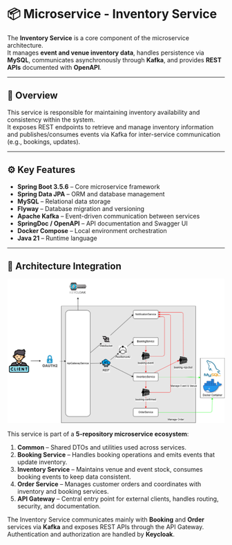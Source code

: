 # 📦 Microservice - Inventory Service

The **Inventory Service** is a core component of the microservice architecture.  
It manages **event and venue inventory data**, handles persistence via **MySQL**, communicates asynchronously through **Kafka**, and provides **REST APIs** documented with **OpenAPI**.

---

## 🚀 Overview

This service is responsible for maintaining inventory availability and consistency within the system.  
It exposes REST endpoints to retrieve and manage inventory information and publishes/consumes events via Kafka for inter-service communication (e.g., bookings, updates).

---

## ⚙️ Key Features

- **Spring Boot 3.5.6** – Core microservice framework  
- **Spring Data JPA** – ORM and database management  
- **MySQL** – Relational data storage  
- **Flyway** – Database migration and versioning  
- **Apache Kafka** – Event-driven communication between services  
- **SpringDoc / OpenAPI** – API documentation and Swagger UI  
- **Docker Compose** – Local environment orchestration  
- **Java 21** – Runtime language  

---

## 🧩 Architecture Integration

![Architecture du projet](docs/schemaProject.png)

This service is part of a **5-repository microservice ecosystem**:

1. **Common** – Shared DTOs and utilities used across services.  
2. **Booking Service** – Handles booking operations and emits events that update inventory.  
3. **Inventory Service** – Maintains venue and event stock, consumes booking events to keep data consistent.  
4. **Order Service** – Manages customer orders and coordinates with inventory and booking services.  
5. **API Gateway** – Central entry point for external clients, handles routing, security, and documentation.

The Inventory Service communicates mainly with **Booking** and **Order** services via **Kafka** and exposes REST APIs through the API Gateway.  
Authentication and authorization are handled by **Keycloak**.
